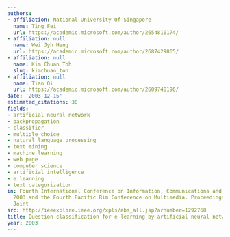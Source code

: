 ```yaml
---
authors:
- affiliation: National University Of Singapore
  name: Ting Fei
  url: https://academic.microsoft.com/author/2654810174/
- affiliation: null
  name: Wei Jyh Heng
  url: https://academic.microsoft.com/author/2687429865/
- affiliation: null
  name: Kim Chuan Toh
  slug: kimchuan_toh
- affiliation: null
  name: Tian Qi
  url: https://academic.microsoft.com/author/2609748196/
date: '2003-12-15'
estimated_citations: 30
fields:
- artificial neural network
- backpropagation
- classifier
- multiple choice
- natural language processing
- text mining
- machine learning
- web page
- computer science
- artificial intelligence
- e learning
- text categorization
in: Fourth International Conference on Information, Communications and Signal Processing,
  2003 and the Fourth Pacific Rim Conference on Multimedia. Proceedings of the 2003
  Joint
src: http://ieeexplore.ieee.org/xpls/abs_all.jsp?arnumber=1292768
title: Question classification for e-learning by artificial neural network
year: 2003
---
```

